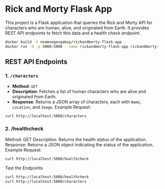 # Rick and Morty Flask App

This project is a Flask application that queries the Rick and Morty API for characters who are human, alive, and originated from Earth. It provides REST API endpoints to fetch this data and a health check endpoint.

```bash
docker build -t noamsegevgabay/rickandmorty-flask-app .
docker run -d -p 5000:5000 --name rickandmorty-flask-app rickandmorty-flask-app
```

 ## REST API Endpoints
 
### 1. `/characters`
- **Method**: `GET`
- **Description**: Fetches a list of human characters who are alive and originated from Earth.
- **Response**: Returns a JSON array of characters, each with `Name`, `Location`, and `Image`.
 Example Request:
```bash
curl http://localhost:5000/characters
```
### 2. /healthcheck
 Method: GET
 Description: Returns the health status of the application.
 Response: Returns a JSON object indicating the status of the application.
 Example Request:
```bash
curl http://localhost:5000/healthcheck
```
 Test the Endpoints
```bash
curl http://localhost:5000/healthcheck
curl http://localhost:5000/characters
```

